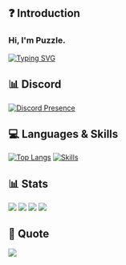 ## ❓ Introduction

### Hi, I'm Puzzle.

[![Typing SVG](https://readme-typing-svg.herokuapp.com?duration=7000&lines=Developer)](https://github.com/PuzzleTV)

## 📊 Discord
[![Discord Presence](https://lanyard.cnrad.dev/api/161208118909468672)](https://discord.com/users/161208118909468672)
## 💻 Languages & Skills
[![Top Langs](https://github-readme-stats.vercel.app/api/top-langs/?username=PuzzleTV&layout=compact)](https://github.com/PuzzleTV)
[![Skills](https://skillicons.dev/icons?i=html,css,js,ts,php,nodejs,mongodb,mysql,md,lua,git,jquery,nginx,vscode&theme=dark)](https://github.com/PuzzleTV)

## 📊 Stats

[![](https://img.shields.io/github/followers/puzzletv?style=for-the-badge)](https://github.com/PuzzleTV)
[![](https://komarev.com/ghpvc/?username=puzzletv&color=blue&style=for-the-badge)](https://github.com/PuzzleTV)
[![](https://img.shields.io/youtube/channel/subscribers/UCDk1JZBzdD3GbPp0V2tJMYQ?style=for-the-badge)](https://github.com/PuzzleTV)
[![](https://img.shields.io/youtube/channel/views/UCDk1JZBzdD3GbPp0V2tJMYQ?style=for-the-badge)](https://github.com/PuzzleTV)

## 📃 Quote

<p align="left">
  <img src="https://quotes-github-readme.vercel.app/api?type=horizontal&theme=light)]"  
</p>

